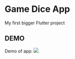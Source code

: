 # Game Dice App

My first bigger Flutter project

## DEMO

Demo of app:
![](https://github.com/xenonenias/Game-Dice-App-Flutter/blob/main/Demo%20Game%20Dice%20App-%20Flutter.gif)
